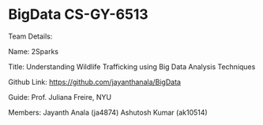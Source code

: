 # BigData CS-GY-6513
Team Details:

Name: 2Sparks

Title: Understanding Wildlife Trafficking using Big Data Analysis Techniques

Github Link: https://github.com/jayanthanala/BigData

Guide: Prof. Juliana Freire, NYU

Members:
Jayanth Anala (ja4874)
Ashutosh Kumar (ak10514)






